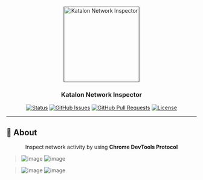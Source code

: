 <p align="center">
  <a href="" rel="noopener">
 <img width=200px height=200px src="https://avatars.githubusercontent.com/u/28861843?s=200&v=4" alt="Katalon Network Inspector"></a>
</p>

<h3 align="center">Katalon Network Inspector</h3>

<div align="center">

[![Status](https://img.shields.io/badge/status-active-success.svg)]()
[![GitHub Issues](https://img.shields.io/github/issues/kylelobo/The-Documentation-Compendium.svg)](https://github.com/kylelobo/The-Documentation-Compendium/issues)
[![GitHub Pull Requests](https://img.shields.io/github/issues-pr/kylelobo/The-Documentation-Compendium.svg)](https://github.com/kylelobo/The-Documentation-Compendium/pulls)
[![License](https://img.shields.io/badge/license-MIT-blue.svg)](/LICENSE)

</div>

---

## 🧐 About <a name = "about"></a>

<p align="center">
  Inspect network activity by using <b>Chrome DevTools Protocol</b>
</p>

> ![image](https://user-images.githubusercontent.com/46991507/124067313-66ba4400-da64-11eb-8ea3-29631889fffe.png)
> ![image](https://user-images.githubusercontent.com/46991507/124067242-468a8500-da64-11eb-9ab5-936132e24075.png)

> ![image](https://user-images.githubusercontent.com/46991507/124068442-d0d2e900-da64-11eb-9181-8b01910479df.png)
> ![image](https://user-images.githubusercontent.com/46991507/124068567-f233d500-da64-11eb-84e2-b829eadc116e.png)

